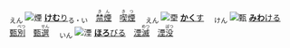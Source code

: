 <ruby><sub>えん</sub><br><img alt="煙" src="svg/煙2.svg" align="top"></ruby> <ins>[**けむ**り](https://jisho.org/search/けむ)</ins><sub>る・い</sub>　<ins>[<ruby>禁煙<rt>きん　　</rt></ruby>](https://jisho.org/search/禁煙)</ins>　[<ruby>喫煙<rt>きつ　　</rt></ruby>](https://jisho.org/search/喫煙)　
<ruby><sub>えん</sub><br><img alt="垔" src="svg/垔1.svg" align="top"></ruby> [**かく**す](https://jisho.org/search/隠す)　
<ruby><sub>けん</sub><br><img alt="甄" src="svg/甄3.svg" align="top"></ruby> [**みわ**ける](https://jisho.org/search/見分ける)　[<ruby>甄別<rt>　　べつ</rt></ruby>](https://cantonese.org/search.php?q=甄別)　[<ruby>甄選<rt>　　せん</rt></ruby>](https://cantonese.org/search.php?q=甄選)　
<ruby><sub>いん</sub><br><img alt="湮" src="svg/湮1.svg" align="top"></ruby> [**ほろ**びる](https://jisho.org/search/滅びる)　[<ruby>湮滅<rt>　　めつ</rt></ruby>](https://cantonese.org/search.php?q=湮滅)　[<ruby>湮没<rt>　　ぼつ</rt></ruby>](https://cantonese.org/search.php?q=湮没)　

